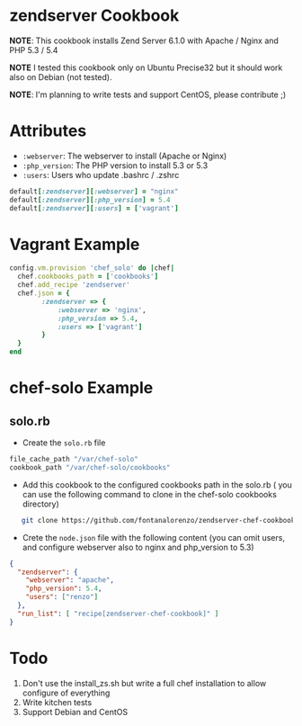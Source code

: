 zendserver Cookbook
===================
**NOTE**: This cookbook installs Zend Server 6.1.0 with Apache / Nginx and PHP 5.3 / 5.4

**NOTE** I tested this cookbook only on Ubuntu Precise32 but it should work also on Debian (not tested).

**NOTE**: I'm planning to write tests and support CentOS, please contribute ;)

Attributes
==========

 - `:webserver`: The webserver to install (Apache or Nginx)
 - `:php_version`: The PHP version to install 5.3 or 5.3
 - `:users`: Users who update .bashrc / .zshrc

```ruby
default[:zendserver][:webserver] = "nginx"
default[:zendserver][:php_version] = 5.4
default[:zendserver][:users] = ['vagrant']
```

Vagrant Example
================

```ruby
config.vm.provision 'chef_solo' do |chef|
  chef.cookbooks_path = ['cookbooks']
  chef.add_recipe 'zendserver'
  chef.json = {
        :zendserver => {
            :webserver => 'nginx',
            :php_version => 5.4,
            :users => ['vagrant']
        }
  }
end
```

chef-solo Example
=================
solo.rb
-------
- Create the `solo.rb` file
```ruby
file_cache_path "/var/chef-solo"
cookbook_path "/var/chef-solo/cookbooks"
```

- Add this cookbook to the configured cookbooks path in the solo.rb
( you can use the following command to clone in the chef-solo cookbooks directory)

```bash
   git clone https://github.com/fontanalorenzo/zendserver-chef-cookbook /var/chef-solo/cookbooks/zendserver-chef-cookbook
```

- Crete the `node.json` file with the following content
(you can omit users, and configure webserver also to nginx and php_version to 5.3)
```json
{
  "zendserver": {
    "webserver": "apache",
    "php_version": 5.4,
    "users": ["renzo"]
  },
  "run_list": [ "recipe[zendserver-chef-cookbook]" ]
}
```

Todo
====
1. Don't use the install_zs.sh but write a full chef installation to allow configure of everything
2. Write kitchen tests
3. Support Debian and CentOS
